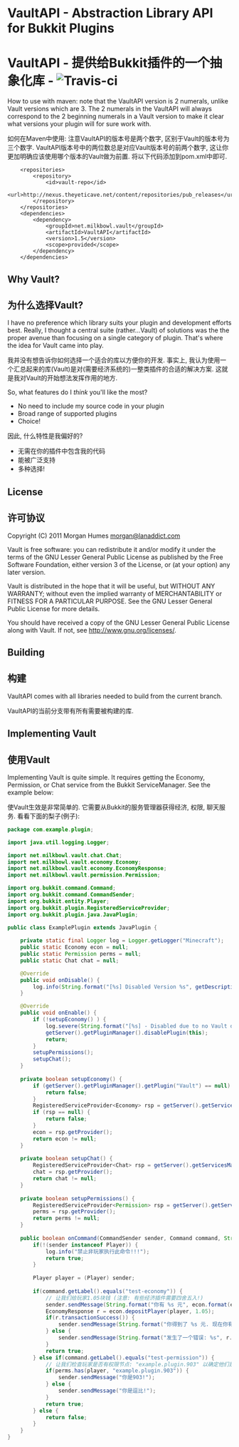 # VaultAPI - Abstraction Library API for Bukkit Plugins
# VaultAPI - 提供给Bukkit插件的一个抽象化库 - ![Travis-ci](https://travis-ci.org/MilkBowl/VaultAPI.svg?branch=master)

How to use with maven: note that the VaultAPI version is 2 numerals, unlike Vault versions which are 3.  The 2 numerals in the VaultAPI will always correspond to the 2 beginning numerals in a Vault version to make it clear what versions your plugin will for sure work with.

如何在Maven中使用: 注意VaultAPI的版本号是两个数字, 区别于Vault的版本号为三个数字. VaultAPI版本号中的两位数总是对应Vault版本号的前两个数字, 这让你更加明确应该使用哪个版本的Vault做为前置.
将以下代码添加到pom.xml中即可.
```
    <repositories>
        <repository>
	        <id>vault-repo</id>
	        <url>http://nexus.theyeticave.net/content/repositories/pub_releases</url>
        </repository>
    </repositories>
    <dependencies>
        <dependency>
            <groupId>net.milkbowl.vault</groupId>
            <artifactId>VaultAPI</artifactId>
            <version>1.5</version>
            <scope>provided</scope>
        </dependency>
    </dependencies>

```

## Why Vault?
## 为什么选择Vault?
I have no preference which library suits your plugin and development efforts
best.  Really, I thought a central suite (rather...Vault) of solutions was the
the proper avenue than focusing on a single category of plugin.  That's where
the idea for Vault came into play.

我并没有想告诉你如何选择一个适合的库以方便你的开发. 事实上, 我认为使用一个汇总起来的库(Vault)是对(需要经济系统的)一整类插件的合适的解决方案. 这就是我对Vault的开始想法发挥作用的地方.

So, what features do I _think_ you'll like the most?

 * No need to include my source code in your plugin
 * Broad range of supported plugins
 * Choice!
 
因此, 什么特性是我偏好的?
 * 无需在你的插件中包含我的代码
 * 能被广泛支持
 * 多种选择!
 
## License
## 许可协议
Copyright (C) 2011 Morgan Humes <morgan@lanaddict.com>

Vault is free software: you can redistribute it and/or modify
it under the terms of the GNU Lesser General Public License as published by
the Free Software Foundation, either version 3 of the License, or
(at your option) any later version.

Vault is distributed in the hope that it will be useful,
but WITHOUT ANY WARRANTY; without even the implied warranty of
MERCHANTABILITY or FITNESS FOR A PARTICULAR PURPOSE.  See the
GNU Lesser General Public License for more details.

You should have received a copy of the GNU Lesser General Public License
along with Vault.  If not, see <http://www.gnu.org/licenses/>.

## Building
## 构建
VaultAPI comes with all libraries needed to build from the current branch.

VaultAPI的当前分支带有所有需要被构建的库.


## Implementing Vault
## 使用Vault
Implementing Vault is quite simple. It requires getting the Economy, Permission, or Chat service from the Bukkit ServiceManager. See the example below:

使Vault生效是非常简单的. 它需要从Bukkit的服务管理器获得经济, 权限, 聊天服务. 看看下面的梨子(例子):

```java
package com.example.plugin;

import java.util.logging.Logger;

import net.milkbowl.vault.chat.Chat;
import net.milkbowl.vault.economy.Economy;
import net.milkbowl.vault.economy.EconomyResponse;
import net.milkbowl.vault.permission.Permission;

import org.bukkit.command.Command;
import org.bukkit.command.CommandSender;
import org.bukkit.entity.Player;
import org.bukkit.plugin.RegisteredServiceProvider;
import org.bukkit.plugin.java.JavaPlugin;

public class ExamplePlugin extends JavaPlugin {
    
    private static final Logger log = Logger.getLogger("Minecraft");
    public static Economy econ = null;
    public static Permission perms = null;
    public static Chat chat = null;

    @Override
    public void onDisable() {
        log.info(String.format("[%s] Disabled Version %s", getDescription().getName(), getDescription().getVersion()));
    }

    @Override
    public void onEnable() {
        if (!setupEconomy() ) {
            log.severe(String.format("[%s] - Disabled due to no Vault dependency found!", getDescription().getName()));
            getServer().getPluginManager().disablePlugin(this);
            return;
        }
        setupPermissions();
        setupChat();
    }
    
    private boolean setupEconomy() {
        if (getServer().getPluginManager().getPlugin("Vault") == null) {
            return false;
        }
        RegisteredServiceProvider<Economy> rsp = getServer().getServicesManager().getRegistration(Economy.class);
        if (rsp == null) {
            return false;
        }
        econ = rsp.getProvider();
        return econ != null;
    }
    
    private boolean setupChat() {
        RegisteredServiceProvider<Chat> rsp = getServer().getServicesManager().getRegistration(Chat.class);
        chat = rsp.getProvider();
        return chat != null;
    }
    
    private boolean setupPermissions() {
        RegisteredServiceProvider<Permission> rsp = getServer().getServicesManager().getRegistration(Permission.class);
        perms = rsp.getProvider();
        return perms != null;
    }
    
    public boolean onCommand(CommandSender sender, Command command, String commandLabel, String[] args) {
        if(!(sender instanceof Player)) {
            log.info("禁止非玩家执行此命令!!!");
            return true;
        }
        
        Player player = (Player) sender;
        
        if(command.getLabel().equals("test-economy")) {
            // 让我们给玩家1.05块钱 (注意: 有些经济插件需要四舍五入!)
            sender.sendMessage(String.format("你有 %s 元", econ.format(econ.getBalance(player.getName()))));
            EconomyResponse r = econ.depositPlayer(player, 1.05);
            if(r.transactionSuccess()) {
                sender.sendMessage(String.format("你得到了 %s 元. 现在你有 %s", econ.format(r.amount), econ.format(r.balance)));
            } else {
                sender.sendMessage(String.format("发生了一个错误: %s", r.errorMessage));
            }
            return true;
        } else if(command.getLabel().equals("test-permission")) {
            // 让我们检查玩家是否有权限节点: "example.plugin.903" 以确定他们是903还是逗比.
            if(perms.has(player, "example.plugin.903")) {
                sender.sendMessage("你是903!");
            } else {
                sender.sendMessage("你是逗比!");
            }
            return true;
        } else {
            return false;
        }
    }
}
```
